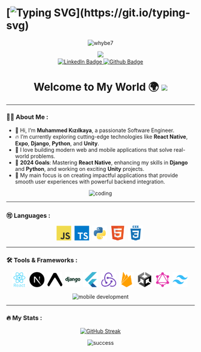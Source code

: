 
# [![Typing SVG](https://readme-typing-svg.demolab.com?font=Fira+Code&pause=1000&color=FE428E&center=true&vCenter=true&width=735&lines=Hello%2C+I+am+Muhammed+and+I+am+working+on+new+technologies.)](https://git.io/typing-svg)



<p align="center"> <img align="center" height="25px" src="https://komarev.com/ghpvc/?username=muhammed-bayat&label=Profile%20views&color=0e75b6&style=for-the-badge" alt="whybe7" /> </p>
<div id="header" align="center">
  <img src="https://media4.giphy.com/media/HscDLzkO8EOTmgkhQP/giphy.gif?cid=ecf05e4702hloj223ibloevt3zhi2lrwcxwjsaskbc5hr6z3&rid=giphy.gif&ct=g" width="200"/>
  <div id="badges" pt={2}>
    <a href="https://www.linkedin.com/in/muhammed-kizilkaya/">
      <img src="https://img.shields.io/badge/LinkedIn-blue?style=for-the-badge&logo=linkedin&logoColor=white" alt="LinkedIn Badge"/>
    </a>
    <a href="https://github.com/muhammed-kizilkaya">
      <img src="https://img.shields.io/badge/Github-white?style=for-the-badge&logo=github&logoColor=black" alt="Github Badge"/>
    </a>
  </div>
  <h1>
    Welcome to My World 🌍
    <img src="https://media.giphy.com/media/hvRJCLFzcasrR4ia7z/giphy.gif" width="30px"/>
  </h1>
</div>

---

### 👨‍💻 About Me :
- 👋 Hi, I’m **Muhammed Kızılkaya**, a passionate Software Engineer.
- 🔥 I’m currently exploring cutting-edge technologies like **React Native**, **Expo**, **Django**, **Python**, and **Unity**.
- 🚀 I love building modern web and mobile applications that solve real-world problems.
- 🌱 **2024 Goals**: Mastering **React Native**, enhancing my skills in **Django** and **Python**, and working on exciting **Unity** projects.
- 🎯 My main focus is on creating impactful applications that provide smooth user experiences with powerful backend integration.

<p align="center">
  <img src="https://media.giphy.com/media/qgQUggAC3Pfv687qPC/giphy.gif" width="300" alt="coding"/>
</p>

---

### 🉑 Languages :
<p align="center">
  <img src="https://github.com/devicons/devicon/blob/master/icons/javascript/javascript-original.svg" title="JavaScript" alt="JavaScript" width="40" height="40"/>&nbsp;
  <img src="https://github.com/devicons/devicon/blob/master/icons/typescript/typescript-original.svg" title="TypeScript" alt="TypeScript" width="40" height="40"/>&nbsp;
  <img src="https://github.com/devicons/devicon/blob/master/icons/python/python-original.svg" title="Python" alt="Python" width="40" height="40"/>&nbsp;
  <img src="https://github.com/devicons/devicon/blob/master/icons/html5/html5-original.svg" title="HTML5" alt="HTML" width="40" height="40"/>&nbsp;
  <img src="https://github.com/devicons/devicon/blob/master/icons/css3/css3-plain-wordmark.svg" title="CSS3" alt="CSS" width="40" height="40"/>&nbsp;
</p>

---

### :hammer_and_wrench: Tools & Frameworks :
<p align="center">
  <img src="https://github.com/devicons/devicon/blob/master/icons/react/react-original-wordmark.svg" title="React Native" alt="React Native" width="40" height="40"/>&nbsp;
  <img src="https://github.com/devicons/devicon/blob/master/icons/nextjs/nextjs-original.svg" title="Next.js" alt="Next.js" width="40" height="40"/>&nbsp;
  <img src="https://github.com/devicons/devicon/blob/master/icons/expo/expo-original.svg" title="Expo" alt="Expo" width="40" height="40"/>&nbsp;
  <img src="https://github.com/devicons/devicon/blob/master/icons/django/django-plain-wordmark.svg" title="Django" alt="Django" width="40" height="40"/>&nbsp;
  <img src="https://github.com/devicons/devicon/blob/master/icons/flutter/flutter-original.svg" title="Flutter" alt="Flutter" width="40" height="40"/>&nbsp;
  <img src="https://github.com/devicons/devicon/blob/master/icons/redux/redux-original.svg" title="Redux" alt="Redux " width="40" height="40"/>&nbsp;
  <img src="https://github.com/devicons/devicon/blob/master/icons/firebase/firebase-plain.svg" title="Firebase" alt="Firebase" width="40" height="40"/>&nbsp;
  <img src="https://github.com/devicons/devicon/blob/master/icons/unity/unity-original.svg" title="Unity" alt="Unity" width="40" height="40"/>&nbsp;
  <img src="https://github.com/devicons/devicon/blob/master/icons/graphql/graphql-plain.svg" title="GraphQL" alt="GraphQL" width="40" height="40"/>&nbsp;
  <img src="https://github.com/devicons/devicon/blob/master/icons/tailwindcss/tailwindcss-original.svg" title="TailwindCSS" alt="TailwindCSS" width="40" height="40"/>&nbsp;
</p>

<p align="center">
  <img src="https://media.giphy.com/media/SWoSkN6DxTszqIKEqv/giphy.gif" width="300" alt="mobile development"/>
</p>

---

### :fire: My Stats :
<p align="center">
<a href="https://git.io/streak-stats"><img src="https://streak-stats.demolab.com?user=muhammed-kizilkaya&theme=highcontrast" alt="GitHub Streak" /></a>
</p>

<p align="center">
  <img src="https://media.giphy.com/media/l41lFw057lAJQMwg0/giphy.gif" width="300" alt="success"/>
</p>


 
  

 
